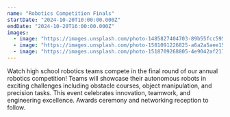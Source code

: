 ```yaml
---
name: "Robotics Competition Finals"
startDate: "2024-10-20T10:00:00.000Z"
endDate: "2024-10-20T16:00:00.000Z"
images:
  - image: "https://images.unsplash.com/photo-1485827404703-89b55fcc595e?w=800&h=400&fit=crop"
  - image: "https://images.unsplash.com/photo-1581091226825-a6a2a5aee158?w=800&h=400&fit=crop"
  - image: "https://images.unsplash.com/photo-1518709268805-4e9042af2176?w=800&h=400&fit=crop"
---
```

Watch high school robotics teams compete in the final round of our annual robotics competition! Teams will showcase their autonomous robots in exciting challenges including obstacle courses, object manipulation, and precision tasks. This event celebrates innovation, teamwork, and engineering excellence. Awards ceremony and networking reception to follow.

